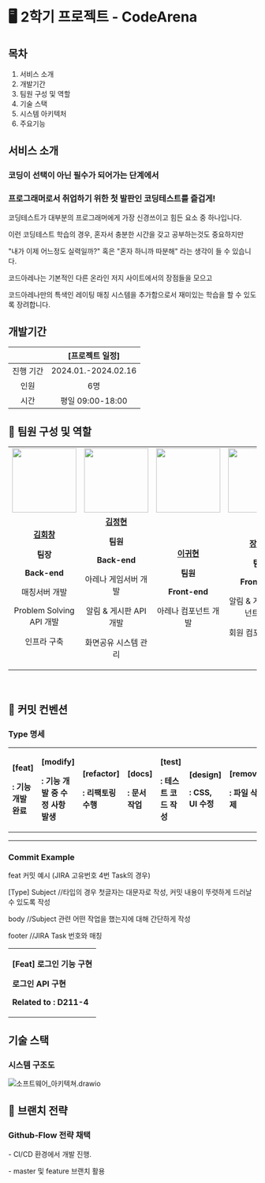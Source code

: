 # 🖥 2학기 프로젝트 - CodeArena

## 목차

1. 서비스 소개<br>
2. 개발기간
3. 팀원 구성 및 역할<br>
4. 기술 스택<br>
5. 시스템 아키텍처<br>
6. 주요기능

## 서비스 소개

### 코딩이 선택이 아닌 필수가 되어가는 단계에서

### 프로그래머로서 취업하기 위한 첫 발판인 코딩테스트를 즐겁게!

코딩테스트가 대부분의 프로그래머에게 가장 신경쓰이고 힘든 요소 중 하나입니다.

이런 코딩테스트 학습의 경우, 혼자서 충분한 시간을 갖고 공부하는것도 중요하지만

"내가 이제 어느정도 실력일까?" 혹은 "혼자 하니까 따분해" 라는 생각이 들 수 있습니다.

코드아레나는 기본적인 다른 온라인 저지 사이트에서의 장점들을 모으고

코드아레나만의 특색인 레이팅 매칭 시스템을 추가함으로서 재미있는 학습을 할 수 있도록 장려합니다.


## 개발기간

|  | [프로젝트 일정] |
| :---:|:---:|
|진행 기간|2024.01.-2024.02.16|
|인원|6명|
|시간|평일 09:00-18:00|

## 🤖 팀원 구성 및 역할

<table>
 <tr>
    <td align="center"><a href="https://github.com/kimhaechang1"><img src="https://avatars.githubusercontent.com/kimhaechang1" width="130px;" alt=""></a></td>
    <td align="center"><a href="https://github.com/Be-HinD"><img src="https://avatars.githubusercontent.com/Be-HinD" width="130px;" alt=""></a></td>
    <td align="center"><a href="https://github.com/Agwii"><img src="https://avatars.githubusercontent.com/Agwii" width="130px;" alt=""></a></td>
    <td align="center"><a href="https://github.com/wkdtpwjd19"><img src="https://avatars.githubusercontent.com/wkdtpwjd19" width="130px;" alt=""></a></td>
   <td align="center"><a href="https://github.com/timber3"><img src="https://avatars.githubusercontent.com/timber3" width="130px;" alt=""></a></td>
   <td align="center"><a href="https://github.com/YangGeoun"><img src="https://avatars.githubusercontent.com/YangGeoun" width="130px;" alt=""></a></td>
  </tr>
  <tr>
    <td align="center"><a href="https://github.com/Be-kimhaechang1"><b>김회창</b></a><p><b>팀장</b><p><b>Back-end</b></p><p>매칭서버 개발</p><p>Problem Solving API 개발</p><p>인프라 구축</p></p></td>
    <td align="center"><a href="https://github.com/Be-HinD"><b>김정현</b></a><p><b>팀원</b></p><p><b>Back-end</b></p><p>아레나 게임서버 개발</p><p>알림 & 게시판 API 개발</p><p>화면공유 시스템 관리</p></p></td>
    <td align="center"><a href="https://github.com/Agwii"><b>이귀현</b></a><p><b>팀원</b></p><p><b>Front-end</b></p><p>아레나 컴포넌트 개발</p></td>
    <td align="center"><a href="https://github.com/wkdtpwjd19"><b>장세정</b></a><p><b>팀원</b></p><p><b>Front-end</b></p><p>알림 & 게시판 컴포넌트 개발</p><p>회원 컴포넌트 개발</p></td>
    <td align="center"><a href="https://github.com/timber3"><b>오승현</b></a><p><b>팀원</b></p><p><b>Back-end</b></p><p>채점서버 개발</p><p>회원관리 API 개발</p></p></td>
    <td align="center"><a href="https://github.com/YangGeoun"><b>양건우</b></a><p><b>팀원</b></p><p><b>Front-end</b></p><p>Problem Solving 컴포넌트 개발</p><p>화면 공유 컴포넌트 개발</p></p></td>
  </tr>
</table>

<br/>

## 📌 커밋 컨벤션

<h3> Type 명세 </h3>
<table>
  <tr>
<td><p><b>[feat]</p> : 기능 개발 완료</p></td>
<td><p><b>[modify]</p> : 기능 개발 중 수정 사항 발생</p></td>
<td><p><b>[refactor]</p> : 리팩토링 수행</p></td>
<td><p><b>[docs]</p> : 문서 작업</p></td>
<td><p><b>[test]</p> : 테스트 코드 작성</p></td>
<td><p><b>[design]</p> : CSS, UI 수정</p></td>
<td><p><b>[remove]</p> : 파일 삭제</p></td>
  </tr>
</table>
<hr>
<h3> Commit Example </h3>
<p>feat 커밋 예시 (JIRA 고유번호 4번 Task의 경우) </p>
<p>[Type] Subject //타입의 경우 첫글자는 대문자로 작성, 커밋 내용이 뚜렷하게 드러날 수 있도록 작성 </p>
<p>body //Subject 관련 어떤 작업을 했는지에 대해 간단하게 작성 </p>
<p>footer //JIRA Task 번호와 매칭 </p>
<table>
  <tr>
<td><p><b>[Feat] 로그인 기능 구현</b></p>

<p><b>로그인 API 구현 </b></p>

<p><b>Related to : D211-4 </b></p></td>
  </tr>
</table>



## 기술 스택

### 시스템 구조도

![소프트웨어_아키텍쳐.drawio](/uploads/640c3b65415a4a2db582b3e8ec5aa778/소프트웨어_아키텍쳐.drawio.png)


## 📌 브랜치 전략
### Github-Flow 전략 채택
<p>- CI/CD 환경에서 개발 진행. </p>
<p>- master 및 feature 브랜치 활용 </p>
